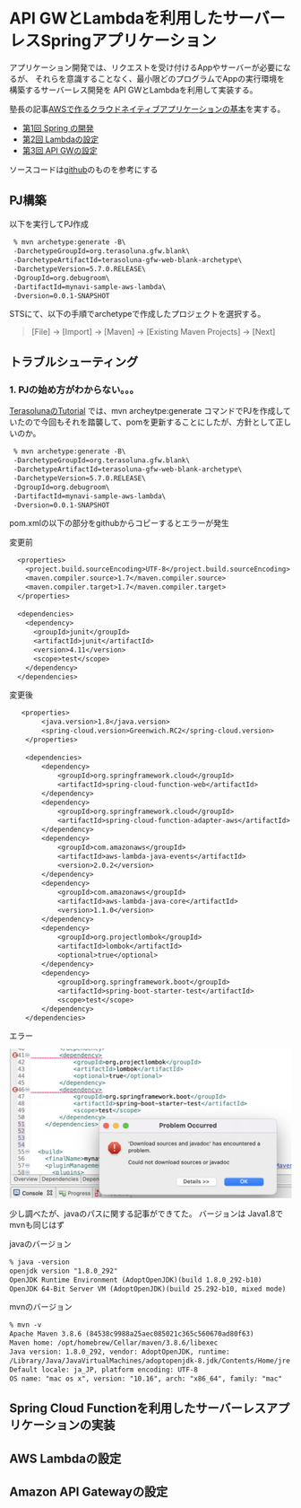# API GWとLambdaを利用したサーバーレスSpringアプリケーション
アプリケーション開発では、リクエストを受け付けるAppやサーバーが必要になるが、
それらを意識することなく、最小限どのプログラムでAppの実行環境を構築するサーバーレス開発を
API GWとLambdaを利用して実装する。

塾長の記事[AWSで作るクラウドネイティブアプリケーションの基本](https://news.mynavi.jp/techplus/series/AWS/?page=2)を実する。
- [第1回 Spring の開発](https://news.mynavi.jp/techplus/article/techp4316/)
- [第2回 Lambdaの設定](https://news.mynavi.jp/techplus/article/techp4318/)
- [第3回 API GWの設定](https://news.mynavi.jp/techplus/article/techp4321/)

ソースコードは[github](https://github.com/debugroom/mynavi-sample-aws-lambda)のものを参考にする


## PJ構築
以下を実行してPJ作成
```
 % mvn archetype:generate -B\
 -DarchetypeGroupId=org.terasoluna.gfw.blank\
 -DarchetypeArtifactId=terasoluna-gfw-web-blank-archetype\
 -DarchetypeVersion=5.7.0.RELEASE\
 -DgroupId=org.debugroom\
 -DartifactId=mynavi-sample-aws-lambda\
 -Dversion=0.0.1-SNAPSHOT
```

STSにて、以下の手順でarchetypeで作成したプロジェクトを選択する。
> [File] -> [Import] -> [Maven] -> [Existing Maven Projects] -> [Next]


## トラブルシューティング
### 1. PJの始め方がわからない。。。
[TerasolunaのTutorial](https://debugroom.github.io/technical-academy/kickoff/202210/slides/index.html#/7-1)
では、mvn archeytpe:generate コマンドでPJを作成していたので今回もそれを踏襲して、pomを更新することにしたが、方針として正しいのか。
```
 % mvn archetype:generate -B\
 -DarchetypeGroupId=org.terasoluna.gfw.blank\
 -DarchetypeArtifactId=terasoluna-gfw-web-blank-archetype\
 -DarchetypeVersion=5.7.0.RELEASE\
 -DgroupId=org.debugroom\
 -DartifactId=mynavi-sample-aws-lambda\
 -Dversion=0.0.1-SNAPSHOT
```


pom.xmlの以下の部分をgithubからコピーするとエラーが発生

変更前
```
  <properties>
    <project.build.sourceEncoding>UTF-8</project.build.sourceEncoding>
    <maven.compiler.source>1.7</maven.compiler.source>
    <maven.compiler.target>1.7</maven.compiler.target>
  </properties>

  <dependencies>
    <dependency>
      <groupId>junit</groupId>
      <artifactId>junit</artifactId>
      <version>4.11</version>
      <scope>test</scope>
    </dependency>
  </dependencies>
```
変更後

```
   <properties>
        <java.version>1.8</java.version>
        <spring-cloud.version>Greenwich.RC2</spring-cloud.version>
    </properties>

    <dependencies>
        <dependency>
            <groupId>org.springframework.cloud</groupId>
            <artifactId>spring-cloud-function-web</artifactId>
        </dependency>
        <dependency>
            <groupId>org.springframework.cloud</groupId>
            <artifactId>spring-cloud-function-adapter-aws</artifactId>
        </dependency>
        <dependency>
            <groupId>com.amazonaws</groupId>
            <artifactId>aws-lambda-java-events</artifactId>
            <version>2.0.2</version>
        </dependency>
        <dependency>
            <groupId>com.amazonaws</groupId>
            <artifactId>aws-lambda-java-core</artifactId>
            <version>1.1.0</version>
        </dependency>
        <dependency>
            <groupId>org.projectlombok</groupId>
            <artifactId>lombok</artifactId>
            <optional>true</optional>
        </dependency>
        <dependency>
            <groupId>org.springframework.boot</groupId>
            <artifactId>spring-boot-starter-test</artifactId>
            <scope>test</scope>
        </dependency>
    </dependencies>
```
エラー

![](img/pom_error.png)

少し調べたが、javaのパスに関する記事ができてた。
バージョンは Java1.8でmvnも同じはず

javaのバージョン
```
% java -version
openjdk version "1.8.0_292"
OpenJDK Runtime Environment (AdoptOpenJDK)(build 1.8.0_292-b10)
OpenJDK 64-Bit Server VM (AdoptOpenJDK)(build 25.292-b10, mixed mode)

```
mvnのバージョン
```
% mvn -v
Apache Maven 3.8.6 (84538c9988a25aec085021c365c560670ad80f63)
Maven home: /opt/homebrew/Cellar/maven/3.8.6/libexec
Java version: 1.8.0_292, vendor: AdoptOpenJDK, runtime: /Library/Java/JavaVirtualMachines/adoptopenjdk-8.jdk/Contents/Home/jre
Default locale: ja_JP, platform encoding: UTF-8
OS name: "mac os x", version: "10.16", arch: "x86_64", family: "mac"
```



## Spring Cloud Functionを利用したサーバーレスアプリケーションの実装
## AWS Lambdaの設定
## Amazon API Gatewayの設定
